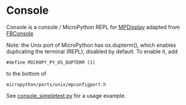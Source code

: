 # Console
Console is a console / MicroPython REPL for [MPDisplay](https://github.com/bdbarnett/mpdisplay) adapted from [FBConsole](https://github.com/boochow/FBConsole)

Note: the Unix port of MicroPython has os.dupterm(), which enables duplicating the terminal (REPL), disabled by default.  To enable it, add
```
#define MICROPY_PY_OS_DUPTERM (1)
```
to the bottom of 
```
micropython/ports/unix/mpconfigport.h
```

See [console_simpletest.py](examples/console_simpletest.py) for a usage example.
